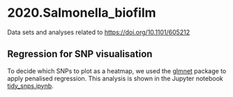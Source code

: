# 2020.Salmonella\_biofilm
Data sets and analyses related to https://doi.org/10.1101/605212

## Regression for SNP visualisation
To decide which SNPs to plot as a heatmap, we used the
[glmnet](https://web.stanford.edu/~hastie/glmnet/glmnet_alpha.html) package to apply penalised regression.
This analysis is shown in the Jupyter notebook [tidy\_snps.ipynb](tidy_snps.ipynb).


